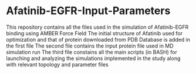 # Afatinib-EGFR-Input-Parameters
This repository contains all the files used in the simulation of Afatinib-EGFR binding using AMBER Force Field 
The initial structure of Afatinib used for optimization and that of protein downloaded from PDB Database is added in the first file
The second file contains the input protein file used in MD simulation run
The third file constains all the main scripts (in BASH) for launching and analyzing the simulations implemented in the study along with relevant topology and parameter files 
